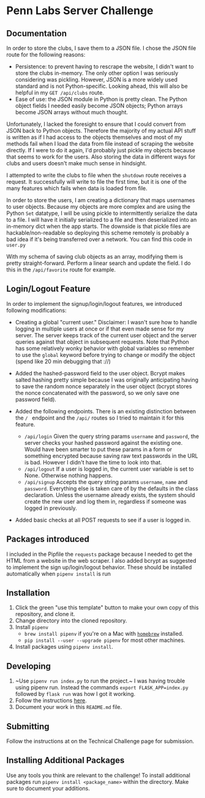 # Penn Labs Server Challenge

## Documentation
In order to store the clubs, I save them to a JSON file. I chose the JSON file route for the following reasons:
   * Persistence: to prevent having to rescrape the website, I didn't want to store the clubs in-memory. The only other option I was seriously considering was pickling. However, JSON is a more widely used standard and is not Python-specific. Looking ahead, this will also be helpful in my `GET /api/clubs` route.
   * Ease of use: the JSON module in Python is pretty clean. The Python object fields I needed easily become JSON objects; Python arrays become JSON arrays without much thought.

Unfortunately, I lacked the foresight to ensure that I could convert from JSON back to Python objects. Therefore the majority of my actual API stuff is written as if I had access to the objects themselves and most of my methods fail when I load the data from file instead of scraping the website directly. If I were to do it again, I'd probably just pickle my objects because that seems to work for the users. Also storing the data in different ways for clubs and users doesn't make much sense in hindsight.

I attempted to write the clubs to file when the `shutdown` route receives a request. It successfully will write to file the first time, but it is one of the many features which fails when data is loaded from file.

In order to store the users, I am creating a dictionary that maps usernames to user objects. Because my objects are more complex and are using the Python `Set` datatype, I will be using pickle to intermittently serialize the data to a file. I will have it initially serialized to a file and then deserialized into an in-memory dict when the app starts. The downside is that pickle files are hackable/non-readable so deploying this scheme remotely is probably a bad idea if it's being transferred over a network. You can find this code in `user.py`

With my schema of saving club objects as an array, modifying them is pretty straight-forward. Perform a linear search and update the field. I do this in the `/api/favorite` route for example.

## Login/Logout Feature
In order to implement the signup/login/logout features, we introduced following modifications:
   * Creating a global "current user." Disclaimer: I wasn't sure how to handle logging in multiple users at once or if that even made sense for my server. The server keeps track of the current user object and the server queries against that object in subsequent requests. Note that Python has some relatively wonky behavior with global variables so remember to use the `global` keyword before trying to change or modify the object (spend like 20 min debugging that ://)
   * Added the hashed-password field to the user object. Bcrypt makes salted hashing pretty simple because I was originally anticipating having to save the random nonce separately in the user object (bcrypt stores the nonce concatenated with the password, so we only save one password field).
   * Added the following endpoints. There is an existing distinction between the `/ ` endpoint and the `/api/` routes so I tried to maintain it for this feature.
      - `/api/login` Given the query string params `username` and `password`, the server checks your hashed password against the existing one. Would have been smarter to put these params in a form or something encrypted because saving raw text passwords in the URL is bad. However I didn't have the time to look into that.
      - `/api/logout` If a user is logged in, the current user variable is set to None. Otherwise nothing happens.
      - `/api/signup` Accepts the query string params `username`, `name` and `password`. Everything else is taken care of by the defaults in the class declaration. Unless the username already exists, the system should create the new user and log them in, regardless if someone was logged in previously.

  * Added basic checks at all POST requests to see if a user is logged in.

## Packages introduced
I included in the Pipfile the `requests` package because I needed to get the HTML from a website in the web scraper. I also added bcrypt as suggested to implement the sign up/login/logout behavior. These should be installed automatically when `pipenv install` is run

## Installation
1. Click the green "use this template" button to make your own copy of this repository, and clone it. 
2. Change directory into the cloned repository.
3. Install `pipenv`
   * `brew install pipenv` if you're on a Mac with [`homebrew`](https://brew.sh/) installed.
   * `pip install --user --upgrade pipenv` for most other machines.
4. Install packages using `pipenv install`.

## Developing
1. ~Use `pipenv run index.py` to run the project.~
I was having trouble using pipenv run. Instead the commands `export FLASK_APP=index.py` followed by `flask run` was how I got it working.
2. Follow the instructions [here](https://www.notion.so/pennlabs/Server-Challenge-Spring-20-5a14bc18fb2f44ba90a61ba86b6fc426).
3. Document your work in this `README.md` file.

## Submitting
Follow the instructions at on the Technical Challenge page for submission.

## Installing Additional Packages
Use any tools you think are relevant to the challenge! To install additional packages 
run `pipenv install <package_name>` within the directory. Make sure to document your additions.
